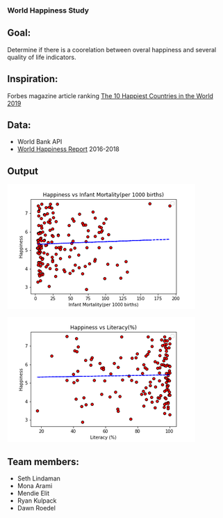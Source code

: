 ### World Happiness Study

## Goal:
Determine if there is a coorelation between overal happiness and several quality of life indicators.

## Inspiration:
Forbes magazine article ranking [The 10 Happiest Countries in the World 2019](https://www.forbes.com/sites/duncanmadden/2019/03/28/ranked-the-10-happiest-countries-in-the-world-in-2019/#18b8208748a5)

##  Data: 
*   World Bank API
*   [World Happiness Report](https://www.kaggle.com/unsdsn/world-happiness) 2016-2018

## Output

 ![Happiness vs Infant Mortality](Output/HappinessVSinfantmortality.png)

 ![Happiness vs Literacy](Output/HappinessVSliteracy.png)


## Team members:

* Seth Lindaman
* Mona Arami
* Mendie Elit
* Ryan Kulpack
* Dawn Roedel

  

